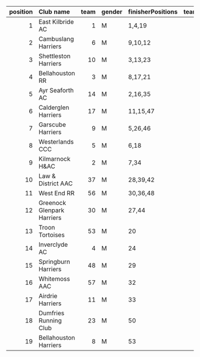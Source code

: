 |   position | Club name                  |   team | gender   | finisherPositions   |   teamPoints |   penaltyPoints |   totalPoints |   totalFinishers | Website                                    |
|-----------:|:---------------------------|-------:|:---------|:--------------------|-------------:|----------------:|--------------:|-----------------:|:-------------------------------------------|
|          1 | East Kilbride AC           |      1 | M        | 1,4,19              |           24 |               0 |            24 |                6 | http://www.ekac.org.uk/                    |
|          2 | Cambuslang Harriers        |      6 | M        | 9,10,12             |           31 |               0 |            31 |                7 | https://cambuslangharriers.org/            |
|          3 | Shettleston Harriers       |     10 | M        | 3,13,23             |           39 |               0 |            39 |                3 | http://shettlestonharriers.org.uk/         |
|          4 | Bellahouston RR            |      3 | M        | 8,17,21             |           46 |               0 |            46 |                6 | https://www.bellahoustonroadrunners.co.uk/ |
|          5 | Ayr Seaforth AC            |     14 | M        | 2,16,35             |           53 |               0 |            53 |                4 | https://www.ayrseaforth.co.uk/             |
|          6 | Calderglen Harriers        |     17 | M        | 11,15,47            |           73 |               0 |            73 |                4 | http://www.calderglenharriers.org.uk/      |
|          7 | Garscube Harriers          |      9 | M        | 5,26,46             |           77 |               0 |            77 |                3 | https://www.garscubeharriers.org.uk/       |
|          8 | Westerlands CCC            |      5 | M        | 6,18                |           24 |              65 |            89 |                2 | https://westerlandsccc.co.uk/              |
|          9 | Kilmarnock H&AC            |      2 | M        | 7,34                |           41 |              65 |           106 |                2 | http://www.kilmarnockharriers.com/         |
|         10 | Law & District AAC         |     37 | M        | 28,39,42            |          109 |               0 |           109 |                4 | http://www.lawaac.co.uk/                   |
|         11 | West End RR                |     56 | M        | 30,36,48            |          114 |               0 |           114 |                5 | https://www.westendroadrunners.co.uk/      |
|         12 | Greenock Glenpark Harriers |     30 | M        | 27,44               |           71 |              65 |           136 |                2 | https://greenockglenparkharriers.com/      |
|         13 | Troon Tortoises            |     53 | M        | 20                  |           20 |             130 |           150 |                1 | http://troontortoises.co.uk                |
|         14 | Inverclyde AC              |      4 | M        | 24                  |           24 |             130 |           154 |                1 | https://www.inverclydeac.org/              |
|         15 | Springburn Harriers        |     48 | M        | 29                  |           29 |             130 |           159 |                1 | https://www.springburnharriers.co.uk/      |
|         16 | Whitemoss AAC              |     57 | M        | 32                  |           32 |             130 |           162 |                1 | https://whitemossaac.co.uk/                |
|         17 | Airdrie Harriers           |     11 | M        | 33                  |           33 |             130 |           163 |                1 | http://airdrieharriers.org/                |
|         18 | Dumfries Running Club      |     23 | M        | 50                  |           50 |             130 |           180 |                1 | https://www.dumfriesrunningclub.org.uk/    |
|         19 | Bellahouston Harriers      |      8 | M        | 53                  |           53 |             130 |           183 |                1 | http://www.bellahoustonharriers.co.uk/     |